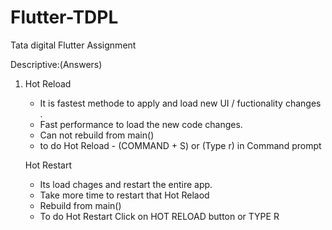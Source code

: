 # Flutter-TDPL
Tata digital Flutter Assignment

Descriptive:(Answers)

1. Hot Reload

    - It is fastest methode to apply and load new UI / fuctionality changes .
    - Fast performance to load the new code changes.
    - Can not rebuild from main()
    - to do Hot Reload - (COMMAND + S)  or (Type r) in Command prompt

    Hot Restart

    - Its load chages and restart the entire app.
    - Take more time to restart that Hot Relaod 
    - Rebuild from main()
    - To do Hot Restart Click on HOT RELOAD button or TYPE R


